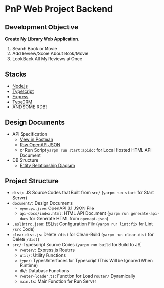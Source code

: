 # PnP Web Project Backend

## Development Objective

**Create My Library Web Application.**

1. Search Book or Movie
2. Add Review/Score About Book/Movie
3. Look Back All My Reviews at Once

## Stacks

* [Node.js](https://nodejs.org/)
* [Typescript](https://www.typescriptlang.org/)
* [Express](https://expressjs.com/)
* [TypeORM](https://typeorm.io/)
* AND SOME RDB?

## Design Documents

* API Specification
    * [View in Postman](https://www.postman.com/cryosat-geoscientist-62068423/workspace/pnp-web-mylib-backend/api/c44990c1-325b-4681-933c-8746353ebb6b)
    * [Raw OpenAPI JSON](https://github.com/jhchoi123/PnP.Web.MyLib.Backend/blob/master/document/openapi.json)
    * or Run Script `yarpm run start:apidoc` for Local Hosted HTML API Document
* DB Structure
    * [Entity Relationship Diagram](https://github.com/jhchoi123/PnP.Web.MyLib.Backend/blob/master/document/ERD.png)

## Project Structure

* `dist/`: JS Source Codes that Built from `src/` (`yarpm run start` for Start Server)
* `document/`: Design Documents
    * `openapi.json`: OpenAPI 3.1 JSON File
    * `api-docs/index.html`: HTML API Document (`yarpm run generate-api-docs` for Generate HTML from `openapi.json`)
* `.eslintrc.json`: ESList Configuration File (`yarpm run lint:fix` for Lint `/src` Code)
* `clear-dist.js`: Delete `/dist` for Clean-Build (`yarpm run clear-dist` for Delete `/dist`)
* `src/`: Typescript Source Codes (`yarpm run build` for Build to JS)
    * `router/`: Express.js Routers
    * `util/`: Utility Functions
    * `type/`: Types/Interfaces for Typescript (This Will be Ignored When Runtime)
    * `db/`: Database Functions
    * `router-loader.ts`: Function for Load `router/`  Dynamically
    * `main.ts`: Main Function for Run Server
